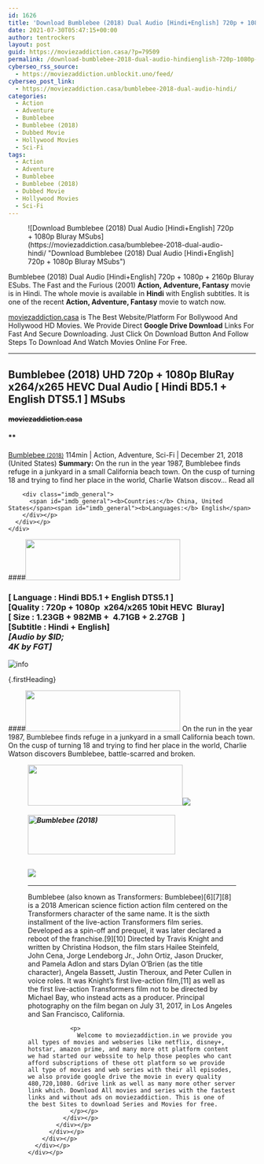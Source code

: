 ```yaml
---
id: 1626
title: 'Download Bumblebee (2018) Dual Audio [Hindi+English] 720p + 1080p Bluray MSubs'
date: 2021-07-30T05:47:15+00:00
author: tentrockers
layout: post
guid: https://moviezaddiction.casa/?p=79509
permalink: /download-bumblebee-2018-dual-audio-hindienglish-720p-1080p-bluray-msubs/
cyberseo_rss_source:
  - https://moviezaddiction.unblockit.uno/feed/
cyberseo_post_link:
  - https://moviezaddiction.casa/bumblebee-2018-dual-audio-hindi/
categories:
  - Action
  - Adventure
  - Bumblebee
  - Bumblebee (2018)
  - Dubbed Movie
  - Hollywood Movies
  - Sci-Fi
tags:
  - Action
  - Adventure
  - Bumblebee
  - Bumblebee (2018)
  - Dubbed Movie
  - Hollywood Movies
  - Sci-Fi
---
```

<figure class="entry-thumbnail">![Download Bumblebee (2018) Dual Audio [Hindi+English] 720p + 1080p Bluray MSubs](https://moviezaddiction.casa/bumblebee-2018-dual-audio-hindi/ "Download Bumblebee (2018) Dual Audio [Hindi+English] 720p + 1080p Bluray MSubs") </figure> 

Bumblebee (2018) Dual Audio [Hindi+English] 720p + 1080p + 2160p Bluray ESubs. The Fast and the Furious (2001) **Action, Adventure, Fantasy** movie is in Hindi. The whole movie is available in **Hindi** with English subtitles. It is one of the recent **Action, Adventure, Fantasy** movie to watch now.

[moviezaddiction.casa](https://moviezaddiction.casa) is The Best Website/Platform For Bollywood And Hollywood HD Movies. We Provide Direct **Google Drive Download** Links For Fast And Secure Downloading. Just Click On Download Button And Follow Steps To Download And Watch Movies Online For Free.

* * *

## <span>Bumblebee (2018) UHD 720p + 1080p BluRay x264/x265 HEVC Dual Audio [ Hindi BD5.1 + English DTS5.1 ] MSubs</span>

#### <span>~~moviezaddiction.casa~~</span>

#### **</p> 

<div class="imdb_container">
  <div>
    <div class="imdb_dark">
      <div class="imdb_right">
        <span id="movie_title"><a href="https://www.imdb.com/title/tt4701182" target="_blank" rel="noopener">Bumblebee<small> (2018)</small></a></span> <span id="genres">114min | Action, Adventure, Sci-Fi | December 21, 2018 (United States)</span> <span id="summary"><b>Summary: </b>On the run in the year 1987, Bumblebee finds refuge in a junkyard in a small California beach town. On the cusp of turning 18 and trying to find her place in the world, Charlie Watson discov&#8230; Read all</span> </p> 
        
        <div class="imdb_general">
          <span id="imdb_general"><b>Countries:</b> China, United States</span><span id="imdb_general"><b>Languages:</b> English</span>
        </div></p>
      </div></p>
    </div>
  </div>
</div>

</b></h4> 

####<img loading="lazy" class="aligncenter" src="https:///moviezaddiction.casa/wp-content/uploads/2018/02/Media-Info.png?zoom=0.8099999785423279&resize=315%2C83&ssl=1" srcset="https://moviezaddiction.casa//wp-content/uploads/2018/02/Media-Info.png?zoom=0.8999999761581421&resize=315%2C83&ssl=1" width="315" height="83" /> 

### <span><span><strong>[ Language : Hindi BD5.1 + English DTS5.1</strong>&nbsp;]</span><br /><span>[Quality : 720p + 1080p&nbsp; x264/x265 10bit HEVC&nbsp; Bluray]</span><br /><span>[ Size : 1.23GB + 982MB +&nbsp; 4.71GB + 2.27GB&nbsp; ]</span><br /><span>[Subtitle : Hindi + English]<br /></span></span><span><em>[Audio by $ID;<br />4K by FGT]</em></span>  
<img src="https://i.imgur.com/AusysgD.png" alt="info" usemap="#workmap" /> </p> 

<map name="workmap">
  <area alt="imdb" coords="0,0,80,40" shape="rect" href="https://www.imdb.com/title/tt4701182/" target="_blank" />
  
  <area alt="youtube" coords="100,0,180,40" shape="rect" href="https://www.youtube.com/watch?v=lcwmDAYt22k" target="_blank" />
</map> {.firstHeading}

####<img loading="lazy" class="aligncenter" src="https://moviezaddiction.casa//wp-content/uploads/2018/02/Plot.jpeg?zoom=0.8099999785423279&resize=315%2C83&ssl=1" srcset="https://moviezaddiction.casa//wp-content/uploads/2018/02/Plot.jpeg?zoom=0.8999999761581421&resize=315%2C83&ssl=1" width="315" height="83" /> <span>On the run in the year 1987, Bumblebee finds refuge in a junkyard in a small California beach town. On the cusp of turning 18 and trying to find her place in the world, Charlie Watson discovers Bumblebee, battle-scarred and broken.</span>

<div class="wp-block-image">
  <figure class="aligncenter is-resized"><img loading="lazy" class="aligncenter" src="https://i1.wp.com/moviezaddiction.casa/wp-content/uploads/2018/02/Screenshots-Button.png?zoom=0.8099999785423279&resize=315%2C83&ssl=1" srcset="https://moviezaddiction.casa//wp-content/uploads/2018/02/Screenshots-Button.png?zoom=0.8999999761581421&resize=315%2C83&ssl=1" width="315" height="83" /><img src="https://1.bp.blogspot.com/-bnP0T_jrQHY/YQOOoUE8-iI/AAAAAAAAFD4/S21UA5reQ_QXAPIG_TQxdyC9Zb-6GLRggCLcBGAsYHQ/s16000/Bumblebee%2B%25282018%2529%2BUHD%2B1080p%2BBluray%2Bx264%2BDual%2BAudio%2B%255B%2BHindi%2BDDP5.1%2B%252B%2BEnglish%2BDTS5.1%2B%255D%2BMSubs%2B4.71GB%2B%255Bwww.MoviezAddiction.casa%255D_s.jpg" /> </p> 
  
  <h4 class="summary_text">
    <em><img loading="lazy" class="aligncenter" src="https://i2.wp.com/moviezaddiction.casa/wp-content/uploads/2018/02/Download-Button-1.png?zoom=0.8099999785423279&resize=300%2C80&ssl=1" srcset="https://i2.wp.com/moviezaddiction.casa/wp-content/uploads/2018/02/Download-Button-1.png?zoom=0.8999999761581421&resize=300%2C80&ssl=1" alt="Bumblebee (2018)" width="300" height="80" /></em>
  </h4>
  
  <h2>
    <img class="aligncenter" src="https://i.imgur.com/Ds7bb.gif" />
  </h2>
  
  <hr />
  
  <div class="mod" data-md="50" data-hveid="250" data-ved="0ahUKEwi-7dnvqo7WAhXLsFQKHTILBKEQkCkI-gEoAzAn">
    <div class="_cgc kno-fb-ctx" data-hveid="251" data-ved="0ahUKEwi-7dnvqo7WAhXLsFQKHTILBKEQziAI-wEoADAn">
      <div class="r-iH9cFH0n0MiE">
        <div class="mod" data-md="50" data-hveid="228" data-ved="0ahUKEwjniJq86tTWAhULK48KHU9mChkQkCkI5AEoBDAh">
          <div class="_cgc kno-fb-ctx" data-hveid="229" data-ved="0ahUKEwjniJq86tTWAhULK48KHU9mChkQziAI5QEoADAh">
            <div class="r-iwKCMzMr_HBQ">
              <div class="overviewContainer ng-star-inserted">
                <p>
                  Bumblebee (also known as Transformers: Bumblebee)[6][7][8] is a 2018 American science fiction action film centered on the Transformers character of the same name. It is the sixth installment of the live-action Transformers film series. Developed as a spin-off and prequel, it was later declared a reboot of the franchise.[9][10] Directed by Travis Knight and written by Christina Hodson, the film stars Hailee Steinfeld, John Cena, Jorge Lendeborg Jr., John Ortiz, Jason Drucker, and Pamela Adlon and stars Dylan O’Brien (as the title character), Angela Bassett, Justin Theroux, and Peter Cullen in voice roles. It was Knight’s first live-action film,[11] as well as the first live-action Transformers film not to be directed by Michael Bay, who instead acts as a producer. Principal photography on the film began on July 31, 2017, in Los Angeles and San Francisco, California.
                </p>
                
                <p>
                  Welcome to moviezaddiction.in we provide you all types of movies and webseries like netflix, disney+, hotstar, amazon prime, and many more ott platform content we had started our webssite to help those peoples who cant afford subscriptions of these ott platform so we provide all type of movies and web series with their all episodes, we also provide google drive the movie in every quality 480,720,1080. Gdrive link as well as many more other server link which. Download All movies and series with the fastest links and without ads on moviezaddiction. This is one of the best Sites to download Series and Movies for free.
                </p></p>
              </div></p>
            </div></p>
          </div></p>
        </div></p>
      </div></p>
    </div></p>
  </div></figure>
</div>